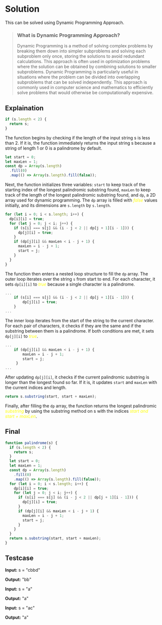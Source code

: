 # Solution

This can be solved using Dynamic Programming Approach.

> ### What is Dynamic Programming Approach?
>
> Dynamic Programming is a method of solving complex problems by breaking them down into simpler subproblems and solving each subproblem only once, storing the solutions to avoid redundant calculations. This approach is often used in optimization problems where the solution can be obtained by combining solutions to smaller subproblems. Dynamic Programming is particularly useful in situations where the problem can be divided into overlapping subproblems that can be solved independently. This approach is commonly used in computer science and mathematics to efficiently solve problems that would otherwise be computationally expensive.

## Explaination

```js
if (s.length < 2) {
  return s;
}
```

The function begins by checking if the length of the input string s is less than 2. If it is, the function immediately returns the input string s because a string of length 1 or 0 is a palindrome by default.

```js
let start = 0;
let maxLen = 1;
const dp = Array(s.length)
  .fill(0)
  .map(() => Array(s.length).fill(false));
```

Next, the function initializes three variables: `start` to keep track of the starting index of the longest palindromic substring found, `maxLen` to keep track of the length of the longest palindromic substring found, and `dp`, a 2D array used for dynamic programming. The `dp` array is filled with <span style="color:yellow">_false_</span> values initially, and its dimensions are `s.length` by `s.length`.

```js
for (let i = 0; i < s.length; i++) {
  dp[i][i] = true;
  for (let j = 0; j < i; j++) {
    if (s[i] === s[j] && (i - j < 2 || dp[j + 1][i - 1])) {
      dp[j][i] = true;
    }
    if (dp[j][i] && maxLen < i - j + 1) {
      maxLen = i - j + 1;
      start = j;
    }
  }
}
```

The function then enters a nested loop structure to fill the `dp` array. The outer loop iterates over the string `s` from start to end. For each character, it sets `dp[i][i]` to <span style="color:yellow">_true_</span> because a single character is a palindrome.

```js
...
    if (s[i] === s[j] && (i - j < 2 || dp[j + 1][i - 1])) {
        dp[j][i] = true;
    }
...
```

The inner loop iterates from the start of the string to the current character. For each pair of characters, it checks if they are the same and if the substring between them is a palindrome. If both conditions are met, it sets `dp[j][i]` to <span style="color:yellow">_true_</span>.

```js
...
    if (dp[j][i] && maxLen < i - j + 1) {
        maxLen = i - j + 1;
        start = j;
     }
...
```

After updating `dp[j][i]`, it checks if the current palindromic substring is longer than the longest found so far. If it is, it updates `start` and `maxLen` with the current indices and length.

```js
return s.substring(start, start + maxLen);
```

Finally, after filling the `dp` array, the function returns the longest palindromic <span style="color:yellow">_substring_</span> by using the substring method on s with the indices <span style="color:yellow">_start and start + maxLen_</span>.

## Final

```js
function palindrome(s) {
  if (s.length < 2) {
    return s;
  }
  let start = 0;
  let maxLen = 1;
  const dp = Array(s.length)
    .fill(0)
    .map(() => Array(s.length).fill(false));
  for (let i = 0; i < s.length; i++) {
    dp[i][i] = true;
    for (let j = 0; j < i; j++) {
      if (s[i] === s[j] && (i - j < 2 || dp[j + 1][i - 1])) {
        dp[j][i] = true;
      }
      if (dp[j][i] && maxLen < i - j + 1) {
        maxLen = i - j + 1;
        start = j;
      }
    }
  }
  return s.substring(start, start + maxLen);
}
```

## Testcase

**Input:** s = "cbbd"

**Output:** "bb"

**Input:** s = "a"

**Output:** "a"

**Input:** s = "ac"

**Output:** "a"
